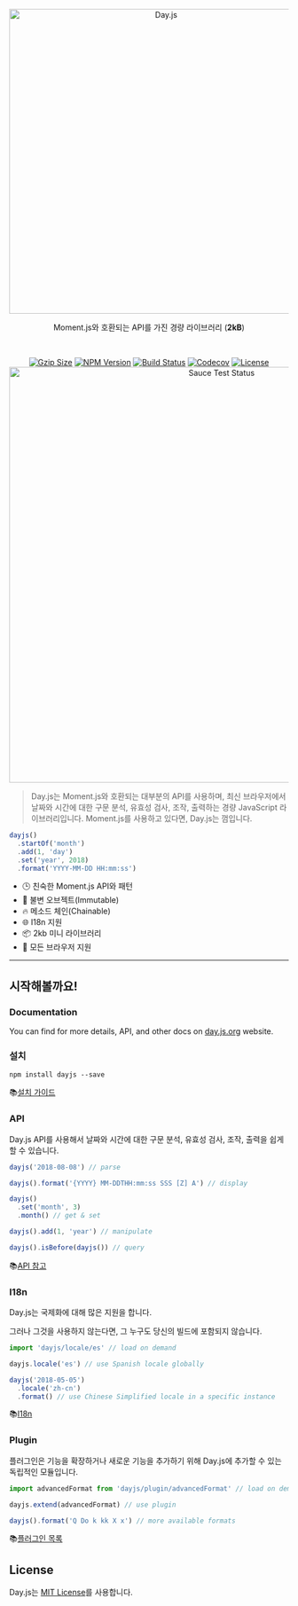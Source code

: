 <p align="center"><a href="#" target="_blank" rel="noopener noreferrer"><img width="550"
                                                                             src="https://user-images.githubusercontent.com/17680888/39081119-3057bbe2-456e-11e8-862c-646133ad4b43.png"
                                                                             alt="Day.js"></a></p>
<p align="center">Moment.js와 호환되는 API를 가진 경량 라이브러리 (<b>2kB</b>)</p>
<br>
<p align="center">
    <a href="https://unpkg.com/dayjs/dayjs.min.js"><img
            src="https://img.badgesize.io/https://unpkg.com/dayjs/dayjs.min.js?compression=gzip&style=flat-square"
            alt="Gzip Size"></a>
    <a href="https://www.npmjs.com/package/dayjs"><img src="https://img.shields.io/npm/v/dayjs.svg?style=flat-square"
                                                       alt="NPM Version"></a>
    <a href="https://travis-ci.org/iamkun/dayjs"><img
            src="https://img.shields.io/travis/iamkun/dayjs/master.svg?style=flat-square" alt="Build Status"></a>
    <a href="https://codecov.io/gh/iamkun/dayjs"><img
            src="https://img.shields.io/codecov/c/github/iamkun/dayjs/master.svg?style=flat-square" alt="Codecov"></a>
    <a href="https://github.com/iamkun/dayjs/blob/master/LICENSE"><img
            src="https://img.shields.io/npm/l/dayjs.svg?style=flat-square" alt="License"></a>
    <br>
    <a href="https://saucelabs.com/u/dayjs">
        <img width="750" src="https://user-images.githubusercontent.com/17680888/40040137-8e3323a6-584b-11e8-9dba-bbe577ee8a7b.png" alt="Sauce Test Status">
    </a>
</p>

> Day.js는 Moment.js와 호환되는 대부분의 API를 사용하며, 최신 브라우저에서 날짜와 시간에 대한 구문 분석, 유효성 검사, 조작, 출력하는 경량 JavaScript 라이브러리입니다. Moment.js를 사용하고 있다면, Day.js는 껌입니다.

```js
dayjs()
  .startOf('month')
  .add(1, 'day')
  .set('year', 2018)
  .format('YYYY-MM-DD HH:mm:ss')
```

- 🕒 친숙한 Moment.js API와 패턴
- 💪 불변 오브젝트(Immutable)
- 🔥 메소드 체인(Chainable)
- 🌐 I18n 지원
- 📦 2kb 미니 라이브러리
- 👫 모든 브라우저 지원

---

## 시작해볼까요!

### Documentation

You can find for more details, API, and other docs on [day.js.org](https://day.js.org/) website.

### 설치

```console
npm install dayjs --save
```

📚[설치 가이드](https://day.js.org/docs/en/installation/installation)

### API

Day.js API를 사용해서 날짜와 시간에 대한 구문 분석, 유효성 검사, 조작, 출력을 쉽게 할 수 있습니다.

```javascript
dayjs('2018-08-08') // parse

dayjs().format('{YYYY} MM-DDTHH:mm:ss SSS [Z] A') // display

dayjs()
  .set('month', 3)
  .month() // get & set

dayjs().add(1, 'year') // manipulate

dayjs().isBefore(dayjs()) // query
```

📚[API 참고](https://day.js.org/docs/en/parse/parse)

### I18n

Day.js는 국제화에 대해 많은 지원을 합니다.

그러나 그것을 사용하지 않는다면, 그 누구도 당신의 빌드에 포함되지 않습니다.

```javascript
import 'dayjs/locale/es' // load on demand

dayjs.locale('es') // use Spanish locale globally

dayjs('2018-05-05')
  .locale('zh-cn')
  .format() // use Chinese Simplified locale in a specific instance
```

📚[I18n](https://day.js.org/docs/en/i18n/i18n)

### Plugin

플러그인은 기능을 확장하거나 새로운 기능을 추가하기 위해 Day.js에 추가할 수 있는 독립적인 모듈입니다.

```javascript
import advancedFormat from 'dayjs/plugin/advancedFormat' // load on demand

dayjs.extend(advancedFormat) // use plugin

dayjs().format('Q Do k kk X x') // more available formats
```

📚[플러그인 목록](https://day.js.org/docs/en/plugin/plugin)

## License

Day.js는 [MIT License](./LICENSE)를 사용합니다.
